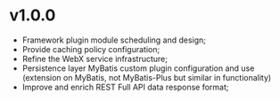 # v1.0.0

- Framework plugin module scheduling and design;
- Provide caching policy configuration;
- Refine the WebX service infrastructure;
- Persistence layer MyBatis custom plugin configuration and use (extension on MyBatis, not MyBatis-Plus but similar in
  functionality)
- Improve and enrich REST Full API data response format;